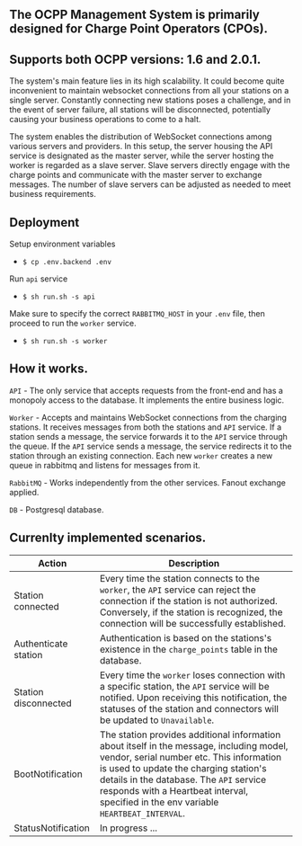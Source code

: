The OCPP Management System is primarily designed for Charge Point Operators (CPOs).
----------
Supports both OCPP versions: 1.6 and 2.0.1.
----------

The system's main feature lies in its high scalability. It could become quite inconvenient to maintain websocket
connections from all your stations on a single server. Constantly connecting new stations poses a challenge,
and in the event of server failure, all stations will be disconnected,
potentially causing your business operations to come to a halt.

The system enables the distribution of WebSocket connections among various servers and providers. In this setup,
the server housing the API service is designated as the master server, while the server hosting the worker is
regarded as a slave server. Slave servers directly engage with the charge points and communicate with the
master server to exchange messages.
The number of slave servers can be adjusted as needed to meet business requirements.

Deployment
----------

Setup environment variables

- ```$ cp .env.backend .env```

Run `api` service

- ```$ sh run.sh -s api```

Make sure to specify the correct `RABBITMQ_HOST` in your `.env` file, then proceed to run the `worker` service.

- ```$ sh run.sh -s worker```

How it works.
----------
`API` - The only service that accepts requests from the front-end and has a monopoly access
to the database. It implements the entire business logic.

`Worker` - Accepts and maintains WebSocket connections from the charging stations. It receives messages from both
the stations and `API` service. If a station sends a message, the service forwards it to the `API` service
through the queue. If the `API` service sends a message, the service redirects it to the station through an existing
connection. Each new `worker` creates a new queue in rabbitmq and listens for messages from it.

`RabbitMQ` - Works independently from the other services. Fanout exchange applied.

`DB` - Postgresql database.

Currenlty implemented scenarios.
--------

| Action               | Description                                                                                 |
|----------------------|---------------------------------------------------------------------------------------------|
| Station connected    | Every time the station connects to the `worker`, the `API` service can reject the connection if the station is not authorized. Conversely, if the station is recognized, the connection will be successfully established.|
| Authenticate station | Authentication is based on the stations's existence in the `charge_points` table in the database.|
| Station disconnected | Every time the `worker` loses connection with a specific station, the `API` service will be notified. Upon receiving this notification, the statuses of the station and connectors will be updated to `Unavailable`.|
| BootNotification     | The station provides additional information about itself in the message, including model, vendor, serial number etc. This information is used to update the charging station's details in the database. The `API` service responds with a Heartbeat interval, specified in the env variable `HEARTBEAT_INTERVAL`.|
| StatusNotification   | In progress ...






